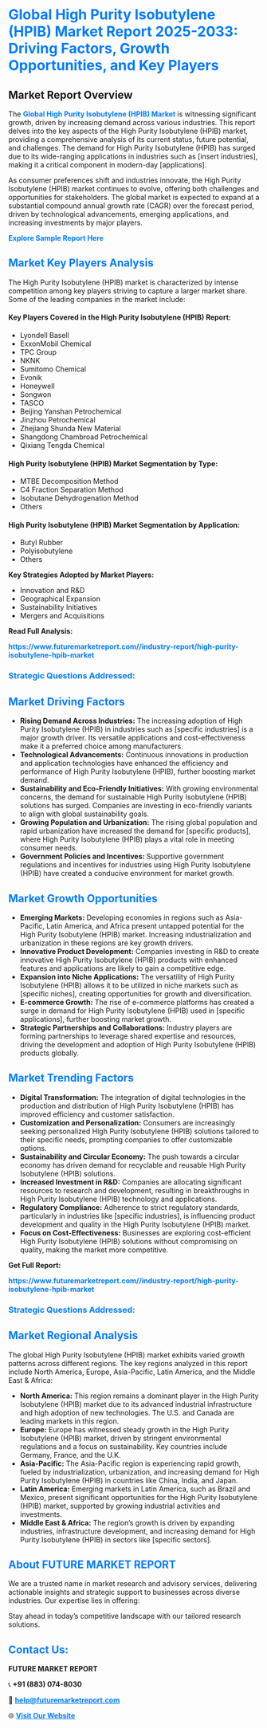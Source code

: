 <h1 style="color: #007BFF;">Global High Purity Isobutylene (HPIB) Market Report 2025-2033: Driving Factors, Growth Opportunities, and Key Players</h1>

<section id="overview">
<h2>Market Report Overview</h2>
<p>The <a href="https://www.futuremarketreport.com//industry-report/high-purity-isobutylene-hpib-market" style="color: #007BFF; text-decoration: none;"><strong>Global High Purity Isobutylene (HPIB) Market</strong></a> is witnessing significant growth, driven by increasing demand across various industries. This report delves into the key aspects of the High Purity Isobutylene (HPIB) market, providing a comprehensive analysis of its current status, future potential, and challenges. The demand for High Purity Isobutylene (HPIB) has surged due to its wide-ranging applications in industries such as [insert industries], making it a critical component in modern-day [applications].</p>
<p>As consumer preferences shift and industries innovate, the High Purity Isobutylene (HPIB) market continues to evolve, offering both challenges and opportunities for stakeholders. The global market is expected to expand at a substantial compound annual growth rate (CAGR) over the forecast period, driven by technological advancements, emerging applications, and increasing investments by major players.</p>
</section>

<section id="overview">
<p><a href="https://www.futuremarketreport.com//request-sample/reportId=83619" style="color: #007BFF; text-decoration: none;"><strong>Explore Sample Report Here</strong></a></p>
</section>

<section id="key-players">
<h2 style="color: #007BFF;">Market Key Players Analysis</h2>
<p>The High Purity Isobutylene (HPIB) market is characterized by intense competition among key players striving to capture a larger market share. Some of the leading companies in the market include:</p>
<h4>Key Players Covered in the High Purity Isobutylene (HPIB) Report:</h4>
<ul><li>Lyondell Basell</li><li>ExxonMobil Chemical</li><li>TPC Group</li><li>NKNK</li><li>Sumitomo Chemical</li><li>Evonik</li><li>Honeywell</li><li>Songwon</li><li>TASCO</li><li>Beijing Yanshan Petrochemical</li><li>Jinzhou Petrochemical</li><li>Zhejiang Shunda New Material</li><li>Shangdong Chambroad Petrochemical</li><li>Qixiang Tengda Chemical</li></ul>
<h4>High Purity Isobutylene (HPIB) Market Segmentation by Type:</h4>
<ul><li>MTBE Decomposition Method</li><li>C4 Fraction Separation Method</li><li>Isobutane Dehydrogenation Method</li><li>Others</li></ul>

<h4>High Purity Isobutylene (HPIB) Market Segmentation by Application:</h4>
<ul><li>Butyl Rubber</li><li>Polyisobutylene</li><li>Others</li></ul>
<p><strong>Key Strategies Adopted by Market Players:</strong></p>
<ul>
<li>Innovation and R&D</li>
<li>Geographical Expansion</li>
<li>Sustainability Initiatives</li>
<li>Mergers and Acquisitions</li>
</ul>
</section>

<section>
<p><strong>Read Full Analysis: </strong></p><a href="https://www.futuremarketreport.com//industry-report/high-purity-isobutylene-hpib-market" style="color: #007BFF; text-decoration: none;"><strong>https://www.futuremarketreport.com//industry-report/high-purity-isobutylene-hpib-market</strong></a>
<h3 style="color: #007BFF;">Strategic Questions Addressed:</h3>
</section>

<section id="driving-factors">
<h2 style="color: #007BFF;">Market Driving Factors</h2>
<ul>
<li><strong>Rising Demand Across Industries:</strong> The increasing adoption of High Purity Isobutylene (HPIB) in industries such as [specific industries] is a major growth driver. Its versatile applications and cost-effectiveness make it a preferred choice among manufacturers.</li>
<li><strong>Technological Advancements:</strong> Continuous innovations in production and application technologies have enhanced the efficiency and performance of High Purity Isobutylene (HPIB), further boosting market demand.</li>
<li><strong>Sustainability and Eco-Friendly Initiatives:</strong> With growing environmental concerns, the demand for sustainable High Purity Isobutylene (HPIB) solutions has surged. Companies are investing in eco-friendly variants to align with global sustainability goals.</li>
<li><strong>Growing Population and Urbanization:</strong> The rising global population and rapid urbanization have increased the demand for [specific products], where High Purity Isobutylene (HPIB) plays a vital role in meeting consumer needs.</li>
<li><strong>Government Policies and Incentives:</strong> Supportive government regulations and incentives for industries using High Purity Isobutylene (HPIB) have created a conducive environment for market growth.</li>
</ul>
</section>

<section id="growth-opportunities">
<h2 style="color: #007BFF;">Market Growth Opportunities</h2>
<ul>
<li><strong>Emerging Markets:</strong> Developing economies in regions such as Asia-Pacific, Latin America, and Africa present untapped potential for the High Purity Isobutylene (HPIB) market. Increasing industrialization and urbanization in these regions are key growth drivers.</li>
<li><strong>Innovative Product Development:</strong> Companies investing in R&D to create innovative High Purity Isobutylene (HPIB) products with enhanced features and applications are likely to gain a competitive edge.</li>
<li><strong>Expansion into Niche Applications:</strong> The versatility of High Purity Isobutylene (HPIB) allows it to be utilized in niche markets such as [specific niches], creating opportunities for growth and diversification.</li>
<li><strong>E-commerce Growth:</strong> The rise of e-commerce platforms has created a surge in demand for High Purity Isobutylene (HPIB) used in [specific applications], further boosting market growth.</li>
<li><strong>Strategic Partnerships and Collaborations:</strong> Industry players are forming partnerships to leverage shared expertise and resources, driving the development and adoption of High Purity Isobutylene (HPIB) products globally.</li>
</ul>
</section>

<section id="trending-factors">
<h2 style="color: #007BFF;">Market Trending Factors</h2>
<ul>
<li><strong>Digital Transformation:</strong> The integration of digital technologies in the production and distribution of High Purity Isobutylene (HPIB) has improved efficiency and customer satisfaction.</li>
<li><strong>Customization and Personalization:</strong> Consumers are increasingly seeking personalized High Purity Isobutylene (HPIB) solutions tailored to their specific needs, prompting companies to offer customizable options.</li>
<li><strong>Sustainability and Circular Economy:</strong> The push towards a circular economy has driven demand for recyclable and reusable High Purity Isobutylene (HPIB) solutions.</li>
<li><strong>Increased Investment in R&D:</strong> Companies are allocating significant resources to research and development, resulting in breakthroughs in High Purity Isobutylene (HPIB) technology and applications.</li>
<li><strong>Regulatory Compliance:</strong> Adherence to strict regulatory standards, particularly in industries like [specific industries], is influencing product development and quality in the High Purity Isobutylene (HPIB) market.</li>
<li><strong>Focus on Cost-Effectiveness:</strong> Businesses are exploring cost-efficient High Purity Isobutylene (HPIB) solutions without compromising on quality, making the market more competitive.</li>
</ul>
</section>

<section>
<p><strong>Get Full Report: </strong></p><a href="https://www.futuremarketreport.com//industry-report/high-purity-isobutylene-hpib-market" style="color: #007BFF; text-decoration: none;"><strong>https://www.futuremarketreport.com//industry-report/high-purity-isobutylene-hpib-market</strong></a>
<h3 style="color: #007BFF;">Strategic Questions Addressed:</h3>
</section>


<section id="regional-analysis">
<h2 style="color: #007BFF;">Market Regional Analysis</h2>
<p>The global High Purity Isobutylene (HPIB) market exhibits varied growth patterns across different regions. The key regions analyzed in this report include North America, Europe, Asia-Pacific, Latin America, and the Middle East & Africa:</p>
<ul>
<li><strong>North America:</strong> This region remains a dominant player in the High Purity Isobutylene (HPIB) market due to its advanced industrial infrastructure and high adoption of new technologies. The U.S. and Canada are leading markets in this region.</li>
<li><strong>Europe:</strong> Europe has witnessed steady growth in the High Purity Isobutylene (HPIB) market, driven by stringent environmental regulations and a focus on sustainability. Key countries include Germany, France, and the U.K.</li>
<li><strong>Asia-Pacific:</strong> The Asia-Pacific region is experiencing rapid growth, fueled by industrialization, urbanization, and increasing demand for High Purity Isobutylene (HPIB) in countries like China, India, and Japan.</li>
<li><strong>Latin America:</strong> Emerging markets in Latin America, such as Brazil and Mexico, present significant opportunities for the High Purity Isobutylene (HPIB) market, supported by growing industrial activities and investments.</li>
<li><strong>Middle East & Africa:</strong> The region’s growth is driven by expanding industries, infrastructure development, and increasing demand for High Purity Isobutylene (HPIB) in sectors like [specific sectors].</li>
</ul>
</section>

<footer>
<h2 style="color: #007BFF;">About FUTURE MARKET REPORT</h2>
<p>We are a trusted name in market research and advisory services, delivering actionable insights and strategic support to businesses across diverse industries. Our expertise lies in offering:</p>

<p>Stay ahead in today’s competitive landscape with our tailored research solutions.</p>

<h2 style="color: #007BFF;">Contact Us:</h2>
<p><strong>FUTURE MARKET REPORT</strong></p>
<p>📞 <strong>+91 (883) 074-8030</strong></p>
<p>📧 <strong><a href="mailto:help@futuremarketreport.com" style="color: #007BFF;">help@futuremarketreport.com</a></strong></p>
<p>🌐 <strong><a href="https://www.futuremarketreport.com/" style="color: #007BFF;">Visit Our Website</a></strong></p>
</footer>